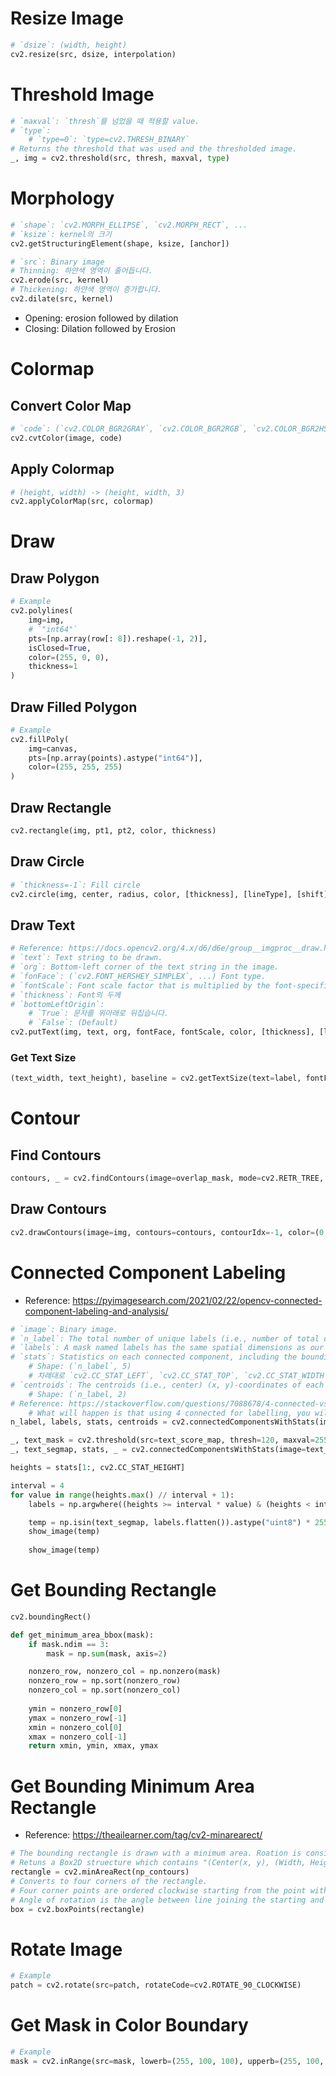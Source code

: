 # Resize Image
```python
# `dsize`: (width, height)
cv2.resize(src, dsize, interpolation)
```

# Threshold Image
```python
# `maxval`: `thresh`를 넘었을 때 적용할 value.
# `type`:
    # `type=0`: `type=cv2.THRESH_BINARY`
# Returns the threshold that was used and the thresholded image.
_, img = cv2.threshold(src, thresh, maxval, type)
```

# Morphology
```python
# `shape`: `cv2.MORPH_ELLIPSE`, `cv2.MORPH_RECT`, ...
# `ksize`: kernel의 크기
cv2.getStructuringElement(shape, ksize, [anchor])

# `src`: Binary image
# Thinning: 하얀색 영역이 줄어듭니다.
cv2.erode(src, kernel)
# Thickening: 하얀색 영역이 증가합니다.
cv2.dilate(src, kernel)
```
- Opening: erosion followed by dilation
- Closing: Dilation followed by Erosion

# Colormap
## Convert Color Map
```python
# `code`: (`cv2.COLOR_BGR2GRAY`, `cv2.COLOR_BGR2RGB`, `cv2.COLOR_BGR2HSV`)
cv2.cvtColor(image, code)
```
## Apply Colormap
```python
# (height, width) -> (height, width, 3)
cv2.applyColorMap(src, colormap)
```

# Draw
## Draw Polygon
```python
# Example
cv2.polylines(
    img=img,
    # `"int64"`
    pts=[np.array(row[: 8]).reshape(-1, 2)],
    isClosed=True,
    color=(255, 0, 0),
    thickness=1
)
```
## Draw Filled Polygon
```python
# Example
cv2.fillPoly(
    img=canvas,
    pts=[np.array(points).astype("int64")],
    color=(255, 255, 255)
)
```
## Draw Rectangle
```python
cv2.rectangle(img, pt1, pt2, color, thickness)
```
## Draw Circle
```python
# `thickness=-1`: Fill circle
cv2.circle(img, center, radius, color, [thickness], [lineType], [shift])
```
## Draw Text
```python
# Reference: https://docs.opencv2.org/4.x/d6/d6e/group__imgproc__draw.html#ga0f9314ea6e35f99bb23f29567fc16e11
# `text`: Text string to be drawn.
# `org`: Bottom-left corner of the text string in the image.
# `fonFace`: (`cv2.FONT_HERSHEY_SIMPLEX`, ...) Font type.
# `fontScale`: Font scale factor that is multiplied by the font-specific base size.
# `thickness`: Font의 두께
# `bottomLeftOrigin`:
    # `True`: 문자를 위아래로 뒤집습니다.
    # `False`: (Default)
cv2.putText(img, text, org, fontFace, fontScale, color, [thickness], [lineType], [bottomLeftOrigin])
```
### Get Text Size
```python
(text_width, text_height), baseline = cv2.getTextSize(text=label, fontFace=cv2.FONT_HERSHEY_COMPLEX_SMALL, fontScale=font_scale, thickness=bbox_thick)
```

# Contour
## Find Contours
```python
contours, _ = cv2.findContours(image=overlap_mask, mode=cv2.RETR_TREE, method=cv2.CHAIN_APPROX_SIMPLE)
```
## Draw Contours
```python
cv2.drawContours(image=img, contours=contours, contourIdx=-1, color=(0, 255, 0), thickness=1)
```

# Connected Component Labeling
- Reference: https://pyimagesearch.com/2021/02/22/opencv-connected-component-labeling-and-analysis/
```python
# `image`: Binary image.
# `n_label`: The total number of unique labels (i.e., number of total components) that were detected.
# `labels`: A mask named labels has the same spatial dimensions as our input binary image. For each location in labels, we have an integer ID value that corresponds to the connected component where the pixel belongs. You’ll learn how to filter the labels matrix later in this section.
# `stats`: Statistics on each connected component, including the bounding box coordinates and area (in pixels).
    # Shape: (`n_label`, 5)
    # 차례대로 `cv2.CC_STAT_LEFT`, `cv2.CC_STAT_TOP`, `cv2.CC_STAT_WIDTH`, `cv2.CC_STAT_HEIGHT`, `cv2.CC_STAT_AREA`
# `centroids`: The centroids (i.e., center) (x, y)-coordinates of each connected component.
    # Shape: (`n_label, 2)
# Reference: https://stackoverflow.com/questions/7088678/4-connected-vs-8-connected-in-connected-component-labeling-what-is-are-the-meri
    # What will happen is that using 4 connected for labelling, you will probably get more objects. It's like an island of pixels. Some 'islands' are connected with others islands by only one pixel, and if this pixel is in diagonal, using 4 connected will label both islands as two separate objects, while 8 connected will assume they are only one object.
n_label, labels, stats, centroids = cv2.connectedComponentsWithStats(image, connectivity)
```

```python
_, text_mask = cv2.threshold(src=text_score_map, thresh=120, maxval=255, type=cv2.THRESH_BINARY)
_, text_segmap, stats, _ = cv2.connectedComponentsWithStats(image=text_mask, connectivity=4)

heights = stats[1:, cv2.CC_STAT_HEIGHT]

interval = 4
for value in range(heights.max() // interval + 1):
    labels = np.argwhere((heights >= interval * value) & (heights < interval * (value + 1)))

    temp = np.isin(text_segmap, labels.flatten()).astype("uint8") * 255
    show_image(temp)
    
    show_image(temp)
```

# Get Bounding Rectangle
```python
cv2.boundingRect()
```
```python
def get_minimum_area_bbox(mask):
    if mask.ndim == 3:
        mask = np.sum(mask, axis=2)

    nonzero_row, nonzero_col = np.nonzero(mask)
    nonzero_row = np.sort(nonzero_row)
    nonzero_col = np.sort(nonzero_col)
    
    ymin = nonzero_row[0]
    ymax = nonzero_row[-1]
    xmin = nonzero_col[0]
    xmax = nonzero_col[-1]
    return xmin, ymin, xmax, ymax
```

# Get Bounding Minimum Area Rectangle
- Reference: https://theailearner.com/tag/cv2-minarearect/
```python
# The bounding rectangle is drawn with a minimum area. Roation is considered.
# Retuns a Box2D struecture which contains "(Center(x, y), (Width, Height), Angle of rotation)".
rectangle = cv2.minAreaRect(np_contours)
# Converts to four corners of the rectangle.
# Four corner points are ordered clockwise starting from the point with the highest y. If two points have the same highest y, then the rightmost point is the starting point.
# Angle of rotation is the angle between line joining the starting and endpoint and the horizontal.
box = cv2.boxPoints(rectangle)
```

# Rotate Image
```python
# Example
patch = cv2.rotate(src=patch, rotateCode=cv2.ROTATE_90_CLOCKWISE)
```

# Get Mask in Color Boundary
```python
# Example
mask = cv2.inRange(src=mask, lowerb=(255, 100, 100), upperb=(255, 100, 100))
```
